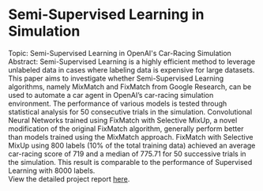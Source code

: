 # Semi-Supervised Learning in Simulation

Topic: Semi-Supervised Learning in OpenAI's Car-Racing Simulation\
Abstract: Semi-Supervised Learning is a highly efficient method to leverage unlabeled data in cases
where labeling data is expensive for large datasets. This paper aims to investigate whether
Semi-Supervised Learning algorithms, namely MixMatch and FixMatch from Google Research,
can be used to automate a car agent in OpenAI’s car-racing simulation environment. The
performance of various models is tested through statistical analysis for 50 consecutive trials in
the simulation. Convolutional Neural Networks trained using FixMatch with Selective MixUp,
a novel modification of the original FixMatch algorithm, generally perform better than models
trained using the MixMatch approach. FixMatch with Selective MixUp using 800 labels (10% of
the total training data) achieved an average car-racing score of 719 and a median of 775.71 for 50
successive trials in the simulation. This result is comparable to the performance of Supervised
Learning with 8000 labels.\
View the detailed project report [here](final_report.pdf).